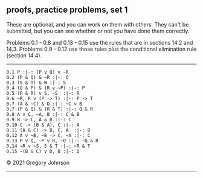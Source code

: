 ## proofs, practice problems, set 1

These are optional, and you can work on them with others. They can't be submitted, but you can see whether or not you have done them correctly.

Problems 0.1 - 0.8 and 0.13 - 0.15 use the rules that are in sections 14.2 and 14.3. Problems 0.9 - 0.12 use those rules plus the conditional elimination rule (section 14.4).

---

~~~{.ProofChecker .JohnsonSL options="fonts tabindent render" guides="fitch" submission="none"}
0.1 P :|-: (P v Q) v ~R
0.2 (P & Q) & ~R :|-: Q
0.3 (S & T) & W :|-: S
0.4 (Q & P) & (R v ~P) :|-: P
0.5 (P & R) v S, ~S  :|-: R
0.6 ~R, R v (P -> T) :|-: P -> T
0.7 (A & ~C) & D :|-: ~C v B
0.7 (P & Q) & (R & T) :|-: Q & R
0.8 A v C, ~A, B :|-: C & B
0.9 B -> C, A & B :|-: C
0.10 C -> (B & A), C :|-: A
0.11 (A & C) -> B, C, A  :|-: B
0.12 A v ~B, ~B -> C, ~A :|-: C
0.13 P v Q, ~P v R, ~Q :|-: ~Q & R
0.14 ~R v ~S, S & T :|-: ~R & T
0.15 ~(B v C) v D, B :|-: D
~~~

&copy; 2021 Gregory Johnson 

---